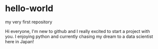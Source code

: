 # hello-world
my very first repository

Hi everyone,
I'm new to github and I really excited to start a project with you. I enjoying python and currently chasing my dream to a data scientist here in Japan! 
